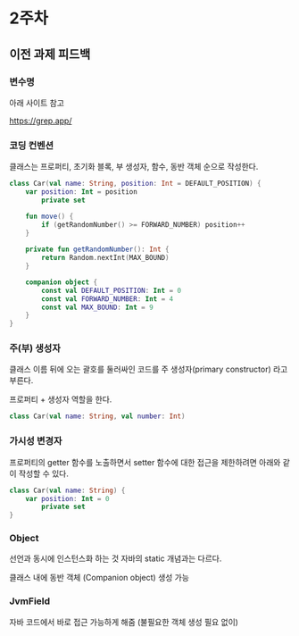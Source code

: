 # 2주차
## 이전 과제 피드백
### 변수명 
아래 사이트 참고 

https://grep.app/


### 코딩 컨벤션
클래스는 프로퍼티, 초기화 블록, 부 생성자, 함수, 동반 객체 순으로 작성한다.

```kotlin
class Car(val name: String, position: Int = DEFAULT_POSITION) {
    var position: Int = position
        private set

    fun move() {
        if (getRandomNumber() >= FORWARD_NUMBER) position++
    }
    
    private fun getRandomNumber(): Int {
        return Random.nextInt(MAX_BOUND)
    }

    companion object {
        const val DEFAULT_POSITION: Int = 0
        const val FORWARD_NUMBER: Int = 4
        const val MAX_BOUND: Int = 9
    }
}
```

### 주(부) 생성자
클래스 이름 뒤에 오는 괄호를 둘러싸인 코드를 주 생성자(primary constructor) 라고 부른다. 

프로퍼티 + 생성자 역할을 한다.

```kotlin
class Car(val name: String, val number: Int)
```

### 가시성 변경자
프로퍼티의 getter 함수를 노출하면서 setter 함수에 대한 접근을 제한하려면 아래와 같이 작성할 수 있다.
```kotlin
class Car(val name: String) {
    var position: Int = 0
        private set
}
```

### Object
선언과 동시에 인스턴스화 하는 것 자바의 static 개념과는 다르다.

클래스 내에 동반 객체 (Companion object) 생성 가능

### JvmField
자바 코드에서 바로 접근 가능하게 해줌 (불필요한 객체 생성 필요 없이)










